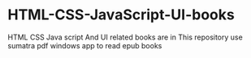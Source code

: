 # HTML-CSS-JavaScript-UI-books
HTML CSS Java script And UI related books are in This repository 
use sumatra pdf windows app to read epub books